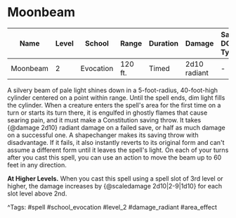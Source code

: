 # Moonbeam

| Name | Level | School | Range | Duration | Damage | Save DC & Type |
|------|-------|--------|-------|----------|--------|----------------|
| Moonbeam | 2 | Evocation | 120 ft. | Timed | 2d10 radiant | - |

A silvery beam of pale light shines down in a 5-foot-radius, 40-foot-high cylinder centered on a point within range. Until the spell ends, dim light fills the cylinder. When a creature enters the spell's area for the first time on a turn or starts its turn there, it is engulfed in ghostly flames that cause searing pain, and it must make a Constitution saving throw. It takes {@damage 2d10} radiant damage on a failed save, or half as much damage on a successful one. A shapechanger makes its saving throw with disadvantage. If it fails, it also instantly reverts to its original form and can't assume a different form until it leaves the spell's light. On each of your turns after you cast this spell, you can use an action to move the beam up to 60 feet in any direction.

**At Higher Levels.** When you cast this spell using a spell slot of 3rd level or higher, the damage increases by {@scaledamage 2d10|2-9|1d10} for each slot level above 2nd.

^Tags: #spell #school_evocation #level_2 #damage_radiant #area_effect